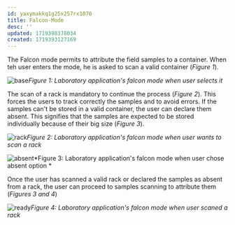 ```yaml
---
id: yaxymakkq1g25x257rx1070
title: Falcon-Mode
desc: ''
updated: 1719398378034
created: 1719393127169
---
```


The Falcon mode permits to attribute the field samples to a container. When teh user enters the mode, he is asked to scan a valid container (*Figure 1*).

![base](assets/images_bruelhed/falcon_mode_base.png)*Figure 1: Laboratory application's falcon mode when user selects it*

The scan of a rack is mandatory to continue the process (*Figure 2*). This forces the users to track correctly the samples and to avoid errors. If the samples can't be stored in a valid container, the user can declare them absent. This signifies that the samples are expected to be stored individually because of their big size (*Figure 3*).

![rack](assets/images_bruelhed/falcon_mode_rack.png)*Figure 2: Laboratory application's falcon mode when user wants to scan a rack*

![absent](assets/images_bruelhed/falcon_mode_absent.png)*Figure 3: Laboratory application's falcon mode when user chose absent option *

Once the user has scanned a valid rack or declared the samples as absent from a rack, the user can proceed to samples scanning to attribute them (*Figures 3 and 4*)

![ready](assets/images_bruelhed/falcon_mode_ready.png)*Figure 4: Laboratory application's falcon mode when user scaned a rack*